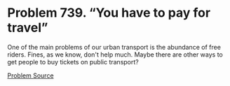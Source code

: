 # Problem 739. “You have to pay for travel”

One of the main problems of our urban transport is the abundance of free riders. Fines, as we know, don't help much. Maybe there are other ways to get people to buy tickets on public transport?

[Problem Source](https://www.trizland.ru/tasks/5349/)
